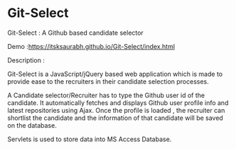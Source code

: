 # Git-Select
Git-Select : A Github based candidate selector

Demo :https://itsksaurabh.github.io/Git-Select/index.html

Description :

Git-Select is a JavaScript/jQuery based web application which is made to provide ease to the recruiters in their candidate selection processes. 

A Candidate selector/Recruiter has to type the Github user id of the candidate. It automatically fetches and displays Github user profile info and latest repositories using Ajax. Once the profile is loaded , the recruiter can shortlist the candidate and the information of that candidate will be saved on the database.

Servlets is used to store data into MS Access Database.
